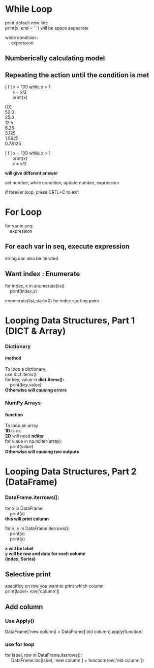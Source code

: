 # While Loop

print default new line  
print(x, end = ' ') will be space sepearate

while condition :  
&nbsp;&nbsp;&nbsp;&nbsp; expression  

## __Numberically calculating model__  
## __Repeating the action until the condition is met__  

 [ I ] x = 100
while x > 1:  
&nbsp;&nbsp;&nbsp;&nbsp;&nbsp; x = x/2  
&nbsp;&nbsp;&nbsp;&nbsp;&nbsp; print(x)


[O]  
50.0  
25.0  
12.5  
6.25  
3.125  
1.5625  
0.78125  

[ I ] x = 100
while x > 1:  
&nbsp;&nbsp;&nbsp;&nbsp;&nbsp; print(x)  
&nbsp;&nbsp;&nbsp;&nbsp;&nbsp; x = x/2  

__will give different answer__


set number, while condition, update number, expression

if forever loop, press CRTL+C to exit


# For Loop

for var in seq:  
&nbsp;&nbsp;&nbsp;&nbsp;expression

## __For each var in seq, execute expression__

string can also be iterated.

## Want index : Enumerate
for index, x in enumerate(list)  
&nbsp;&nbsp;&nbsp;&nbsp;print(index,x)

enumerate(list,start=0) for index starting point

# __Looping Data Structures, Part 1 (DICT & Array)__

### __Dictionary__  
#### method  
To loop a dictionary,   
use dict.items()  
for key, value in __dict.items():__  
&nbsp;&nbsp;&nbsp;&nbsp;print(key,value)  
__Otherwise will causing errors__

### __NumPy Arrays__  
#### function
To loop an array  
__1D__ is ok  
__2D__ will need __nditer__  
for vlaue in np.nditer(array):  
&nbsp;&nbsp;&nbsp;&nbsp;print(value)  
__Otherwise will causing two outputs__

# __Looping Data Structures, Part 2 (DataFrame)__

### __DataFrame.iterrows():__

for x in DataFrame:  
&nbsp;&nbsp;&nbsp;&nbsp;print(x)  
 __this will print column__

for x, y in DataFrame.iterrows():  
&nbsp;&nbsp;&nbsp;&nbsp;print(x)  
&nbsp;&nbsp;&nbsp;&nbsp;print(y)

__x will be label__  
__y will be row and data for each column__  
__(index, Series)__

## Selective print
specificy on row you want to print which column  
print(label+ row['column'])  

## Add column
### __Use Apply()__

DataFrame['new column] = DataFrame['old column].apply(function)

### __use for loop__
for label, row in DataFrame.iterrows():  
&nbsp;&nbsp;&nbsp;&nbsp; DataFrame.loc[label, 'new column'] = function(row['old column'])


